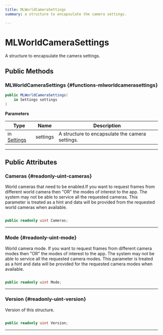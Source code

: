 ```yaml
---
title: MLWorldCameraSettings
summary: a structure to encapsulate the camera settings. 

---
```


# MLWorldCameraSettings




A structure to encapsulate the camera settings.   





## Public Methods

###  MLWorldCameraSettings {#functions-mlworldcamerasettings}

```csharp
public MLWorldCameraSettings(
    in Settings settings
)
```


**Parameters**

| Type | Name  | Description  | 
|--|--|--|
| in [Settings](/unity-api/api/UnityEngine.XR.MagicLeap/MLWorldCamera/UnityEngine.XR.MagicLeap.MLWorldCamera.Settings.md) |settings|A structure to encapsulate the camera settings. |






-----------

## Public Attributes

### Cameras {#readonly-uint-cameras}

World cameras that need to be enabled.If you want to request frames from different world camera then "OR" the modes of interest to the app. The system may not be able to service all the requested cameras. This parameter is treated as a hint and data will be provided from the requested world cameras when available. 

```csharp

public readonly uint Cameras;

```






-----------

### Mode {#readonly-uint-mode}

World camera mode. If you want to request frames from different camera modes then "OR" the modes of interest to the app. The system may not be able to service all the requested camera modes. This parameter is treated as a hint and data will be provided for the requested camera modes when available. 

```csharp

public readonly uint Mode;

```






-----------

### Version {#readonly-uint-version}

Version of this structure. 

```csharp

public readonly uint Version;

```






-----------

